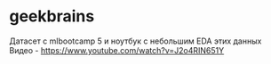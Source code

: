 # geekbrains
Датасет с mlbootcamp 5 и ноутбук с небольшим EDA этих данных<br>
Видео - https://www.youtube.com/watch?v=J2o4RIN651Y
